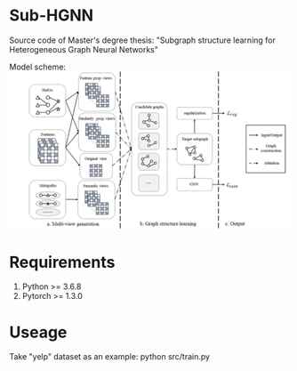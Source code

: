 # Sub-HGNN
Source code of Master's degree thesis: "Subgraph structure learning for Heterogeneous Graph Neural Networks"




 
   
Model scheme:  
![image](model.png)


# Requirements
1. Python >= 3.6.8
2. Pytorch >= 1.3.0
# Useage
Take "yelp" dataset as an example: python src/train.py
